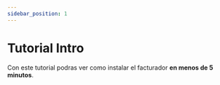 ```yaml
---
sidebar_position: 1
---
```


# Tutorial Intro
Con este tutorial podras ver como instalar el facturador **en menos de 5 minutos**.